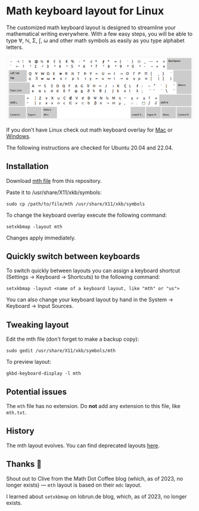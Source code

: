 # Math keyboard layout for Linux
The customized math keyboard layout is designed to streamline your mathematical writing everywhere.
With a few easy steps, you will be able to type ∀, ℕ, Σ, ∫, ω and other math symbols as easily as you type alphabet letters.

![mth-Layout](/images/mth_v2_Sep_2023.png)

If you don't have Linux check out math keyboard overlay for [Mac](http://insti.physics.sunysb.edu/~siegel/unicode.html) or [Windows](https://web.archive.org/web/20230503051817/https://terathon.com/blog/a-mathematical-keyboard-layout/).

The following instructions are checked for Ubuntu 20.04 and 22.04. 

## Installation
Download <a id="raw-url" href="https://github.com/CaptchaSamurai/Math-Unicode-keyboard-overlay-Linux-XKB/blob/master/mth">mth file</a> from this repository.

Paste it to /usr/share/X11/xkb/symbols:

```
sudo cp /path/to/file/mth /usr/share/X11/xkb/symbols
```

To change the keyboard overlay execute the following command:

```
setxkbmap -layout mth
```

Changes apply immediately.

## Quickly switch between keyboards
To switch quickly between layouts you can assign a keyboard shortcut (Settings → Keyboard → Shortcuts) to the following command:

```
setxkbmap -layout <name of a keyboard layout, like "mth" or "us">
```

You can also change your keyboard layout by hand in the System → Keyboard → Input Sources.

## Tweaking layout
Edit the mth file (don't forget to make a backup copy):

```
sudo gedit /usr/share/X11/xkb/symbols/mth
```

To preview layout:
```
gkbd-keyboard-display -l mth
```

## Potential issues
The `mth` file has no extension. Do **not** add any extension to this file, like `mth.txt`.

## History
The mth layout evolves. You can find deprecated layouts [here](https://github.com/CaptchaSamurai/Math-Unicode-keyboard-overlay-Linux-XKB/tree/master/old_layouts). 

## Thanks 🙌
Shout out to Clive from the Math Dot Coffee blog (which, as of 2023, no longer exists) — `mth` layout is based on their `mdc` layout.

I learned about `setxkbmap` on lobrun.de blog, which, as of 2023, no longer exists.
